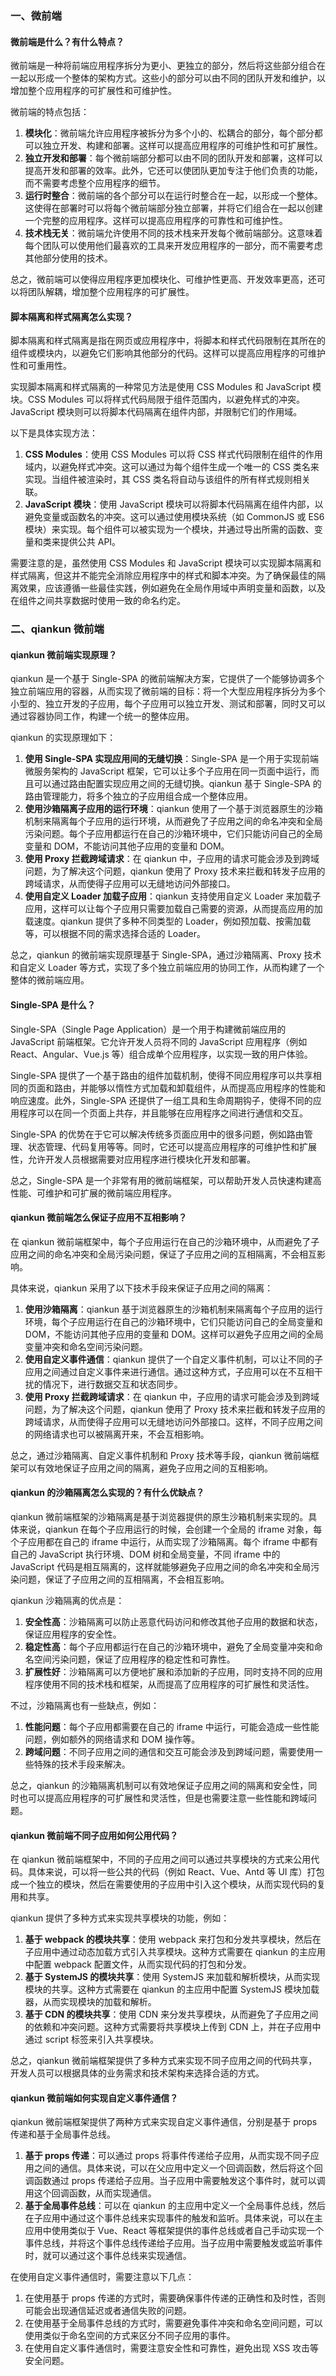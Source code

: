 <!--
 * @Author: Shu Binqi
 * @Date: 2023-03-03 01:38:37
 * @LastEditors: Shu Binqi
 * @LastEditTime: 2023-03-10 16:02:19
 * @Description: 微前端面试题（10题）
 * @Version: 1.0.0
 * @FilePath: \interviewQuestions\前端项目\其他\微前端.md
-->

### 一、微前端

#### 微前端是什么？有什么特点？

微前端是一种将前端应用程序拆分为更小、更独立的部分，然后将这些部分组合在一起以形成一个整体的架构方式。这些小的部分可以由不同的团队开发和维护，以增加整个应用程序的可扩展性和可维护性。

微前端的特点包括：

1. **模块化**：微前端允许应用程序被拆分为多个小的、松耦合的部分，每个部分都可以独立开发、构建和部署。这样可以提高应用程序的可维护性和可扩展性。
1. **独立开发和部署**：每个微前端部分都可以由不同的团队开发和部署，这样可以提高开发和部署的效率。此外，它还可以使团队更加专注于他们负责的功能，而不需要考虑整个应用程序的细节。
1. **运行时整合**：微前端的各个部分可以在运行时整合在一起，以形成一个整体。这使得在部署时可以将每个微前端部分独立部署，并将它们组合在一起以创建一个完整的应用程序。这样可以提高应用程序的可靠性和可维护性。
1. **技术栈无关**：微前端允许使用不同的技术栈来开发每个微前端部分。这意味着每个团队可以使用他们最喜欢的工具来开发应用程序的一部分，而不需要考虑其他部分使用的技术。

总之，微前端可以使得应用程序更加模块化、可维护性更高、开发效率更高，还可以将团队解耦，增加整个应用程序的可扩展性。

#### 脚本隔离和样式隔离怎么实现？

脚本隔离和样式隔离是指在网页或应用程序中，将脚本和样式代码限制在其所在的组件或模块内，以避免它们影响其他部分的代码。这样可以提高应用程序的可维护性和可重用性。

实现脚本隔离和样式隔离的一种常见方法是使用 CSS Modules 和 JavaScript 模块。CSS Modules 可以将样式代码局限于组件范围内，以避免样式的冲突。JavaScript 模块则可以将脚本代码隔离在组件内部，并限制它们的作用域。

以下是具体实现方法：

1. **CSS Modules**：使用 CSS Modules 可以将 CSS 样式代码限制在组件的作用域内，以避免样式冲突。这可以通过为每个组件生成一个唯一的 CSS 类名来实现。当组件被渲染时，其 CSS 类名将自动与该组件的所有样式规则相关联。
1. **JavaScript 模块**：使用 JavaScript 模块可以将脚本代码隔离在组件内部，以避免变量或函数名的冲突。这可以通过使用模块系统（如 CommonJS 或 ES6 模块）来实现。每个组件可以被实现为一个模块，并通过导出所需的函数、变量和类来提供公共 API。

需要注意的是，虽然使用 CSS Modules 和 JavaScript 模块可以实现脚本隔离和样式隔离，但这并不能完全消除应用程序中的样式和脚本冲突。为了确保最佳的隔离效果，应该遵循一些最佳实践，例如避免在全局作用域中声明变量和函数，以及在组件之间共享数据时使用一致的命名约定。

### 二、qiankun 微前端

#### qiankun 微前端实现原理？

qiankun 是一个基于 Single-SPA 的微前端解决方案，它提供了一个能够协调多个独立前端应用的容器，从而实现了微前端的目标：将一个大型应用程序拆分为多个小型的、独立开发的子应用，每个子应用可以独立开发、测试和部署，同时又可以通过容器协同工作，构建一个统一的整体应用。

qiankun 的实现原理如下：

1. **使用 Single-SPA 实现应用间的无缝切换**：Single-SPA 是一个用于实现前端微服务架构的 JavaScript 框架，它可以让多个子应用在同一页面中运行，而且可以通过路由配置实现应用之间的无缝切换。qiankun 基于 Single-SPA 的路由管理能力，将多个独立的子应用组合成一个整体应用。
1. **使用沙箱隔离子应用的运行环境**：qiankun 使用了一个基于浏览器原生的沙箱机制来隔离每个子应用的运行环境，从而避免了子应用之间的命名冲突和全局污染问题。每个子应用都运行在自己的沙箱环境中，它们只能访问自己的全局变量和 DOM，不能访问其他子应用的变量和 DOM。
1. **使用 Proxy 拦截跨域请求**：在 qiankun 中，子应用的请求可能会涉及到跨域问题，为了解决这个问题，qiankun 使用了 Proxy 技术来拦截和转发子应用的跨域请求，从而使得子应用可以无缝地访问外部接口。
1. **使用自定义 Loader 加载子应用**：qiankun 支持使用自定义 Loader 来加载子应用，这样可以让每个子应用只需要加载自己需要的资源，从而提高应用的加载速度。qiankun 提供了多种不同类型的 Loader，例如预加载、按需加载等，可以根据不同的需求选择合适的 Loader。

总之，qiankun 的微前端实现原理基于 Single-SPA，通过沙箱隔离、Proxy 技术和自定义 Loader 等方式，实现了多个独立前端应用的协同工作，从而构建了一个整体的微前端应用。

#### Single-SPA 是什么？

Single-SPA（Single Page Application）是一个用于构建微前端应用的 JavaScript 前端框架。它允许开发人员将不同的 JavaScript 应用程序（例如 React、Angular、Vue.js 等）组合成单个应用程序，以实现一致的用户体验。

Single-SPA 提供了一个基于路由的组件加载机制，使得不同应用程序可以共享相同的页面和路由，并能够以惰性方式加载和卸载组件，从而提高应用程序的性能和响应速度。此外，Single-SPA 还提供了一组工具和生命周期钩子，使得不同的应用程序可以在同一个页面上共存，并且能够在应用程序之间进行通信和交互。

Single-SPA 的优势在于它可以解决传统多页面应用中的很多问题，例如路由管理、状态管理、代码复用等等。同时，它还可以提高应用程序的可维护性和扩展性，允许开发人员根据需要对应用程序进行模块化开发和部署。

总之，Single-SPA 是一个非常有用的微前端框架，可以帮助开发人员快速构建高性能、可维护和可扩展的微前端应用程序。

#### qiankun 微前端怎么保证子应用不互相影响？

在 qiankun 微前端框架中，每个子应用运行在自己的沙箱环境中，从而避免了子应用之间的命名冲突和全局污染问题，保证了子应用之间的互相隔离，不会相互影响。

具体来说，qiankun 采用了以下技术手段来保证子应用之间的隔离：

1. **使用沙箱隔离**：qiankun 基于浏览器原生的沙箱机制来隔离每个子应用的运行环境，每个子应用运行在自己的沙箱环境中，它们只能访问自己的全局变量和 DOM，不能访问其他子应用的变量和 DOM。这样可以避免子应用之间的全局变量冲突和命名空间污染问题。
1. **使用自定义事件通信**：qiankun 提供了一个自定义事件机制，可以让不同的子应用之间通过自定义事件来进行通信。通过这种方式，子应用可以在不互相干扰的情况下，进行数据交互和状态同步。
1. **使用 Proxy 拦截跨域请求**：在 qiankun 中，子应用的请求可能会涉及到跨域问题，为了解决这个问题，qiankun 使用了 Proxy 技术来拦截和转发子应用的跨域请求，从而使得子应用可以无缝地访问外部接口。这样，不同子应用之间的网络请求也可以被隔离开来，不会互相影响。

总之，通过沙箱隔离、自定义事件机制和 Proxy 技术等手段，qiankun 微前端框架可以有效地保证子应用之间的隔离，避免子应用之间的互相影响。

#### qiankun 的沙箱隔离怎么实现的？有什么优缺点？

qiankun 微前端框架的沙箱隔离是基于浏览器提供的原生沙箱机制来实现的。具体来说，qiankun 在每个子应用运行的时候，会创建一个全局的 iframe 对象，每个子应用都在自己的 iframe 中运行，从而实现了沙箱隔离。每个 iframe 中都有自己的 JavaScript 执行环境、DOM 树和全局变量，不同 iframe 中的 JavaScript 代码是相互隔离的，这样就能够避免子应用之间的命名冲突和全局污染问题，保证了子应用之间的互相隔离，不会相互影响。

qiankun 沙箱隔离的优点是：

1. **安全性高**：沙箱隔离可以防止恶意代码访问和修改其他子应用的数据和状态，保证应用程序的安全性。
1. **稳定性高**：每个子应用都运行在自己的沙箱环境中，避免了全局变量冲突和命名空间污染问题，保证了应用程序的稳定性和可靠性。
1. **扩展性好**：沙箱隔离可以方便地扩展和添加新的子应用，同时支持不同的应用程序使用不同的技术栈和框架，从而提高了应用程序的可扩展性和灵活性。

不过，沙箱隔离也有一些缺点，例如：

1. **性能问题**：每个子应用都需要在自己的 iframe 中运行，可能会造成一些性能问题，例如额外的网络请求和 DOM 操作等。
1. **跨域问题**：不同子应用之间的通信和交互可能会涉及到跨域问题，需要使用一些特殊的技术手段来解决。

总之，qiankun 的沙箱隔离机制可以有效地保证子应用之间的隔离和安全性，同时也可以提高应用程序的可扩展性和灵活性，但是也需要注意一些性能和跨域问题。

#### qiankun 微前端不同子应用如何公用代码？

在 qiankun 微前端框架中，不同的子应用之间可以通过共享模块的方式来公用代码。具体来说，可以将一些公共的代码（例如 React、Vue、Antd 等 UI 库）打包成一个独立的模块，然后在需要使用的子应用中引入这个模块，从而实现代码的复用和共享。

qiankun 提供了多种方式来实现共享模块的功能，例如：

1. **基于 webpack 的模块共享**：使用 webpack 来打包和分发共享模块，然后在子应用中通过动态加载方式引入共享模块。这种方式需要在 qiankun 的主应用中配置 webpack 配置文件，从而实现代码的打包和分发。
1. **基于 SystemJS 的模块共享**：使用 SystemJS 来加载和解析模块，从而实现模块的共享。这种方式需要在 qiankun 的主应用中配置 SystemJS 模块加载器，从而实现模块的加载和解析。
1. **基于 CDN 的模块共享**：使用 CDN 来分发共享模块，从而避免了子应用之间的依赖和冲突问题。这种方式需要将共享模块上传到 CDN 上，并在子应用中通过 script 标签来引入共享模块。

总之，qiankun 微前端框架提供了多种方式来实现不同子应用之间的代码共享，开发人员可以根据具体的业务需求和技术架构来选择合适的方式。

#### qiankun 微前端如何实现自定义事件通信？

qiankun 微前端框架提供了两种方式来实现自定义事件通信，分别是基于 props 传递和基于全局事件总线。

1. **基于 props 传递**：可以通过 props 将事件传递给子应用，从而实现不同子应用之间的通信。具体来说，可以在父应用中定义一个回调函数，然后将这个回调函数通过 props 传递给子应用。当子应用中需要触发这个事件时，就可以调用这个回调函数，从而实现通信。
1. **基于全局事件总线**：可以在 qiankun 的主应用中定义一个全局事件总线，然后在子应用中通过这个事件总线来实现事件的触发和监听。具体来说，可以在主应用中使用类似于 Vue、React 等框架提供的事件总线或者自己手动实现一个事件总线，并将这个事件总线传递给子应用。当子应用中需要触发或监听事件时，就可以通过这个事件总线来实现通信。

在使用自定义事件通信时，需要注意以下几点：

1. 在使用基于 props 传递的方式时，需要确保事件传递的正确性和及时性，否则可能会出现通信延迟或者通信失败的问题。
1. 在使用基于全局事件总线的方式时，需要避免事件冲突和命名空间问题，可以使用类似于命名空间的方式来区分不同子应用的事件。
1. 在使用自定义事件通信时，需要注意安全性和可靠性，避免出现 XSS 攻击等安全问题。
